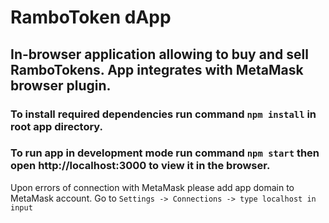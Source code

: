 # RamboToken dApp

## In-browser application allowing to buy and sell RamboTokens. App integrates with MetaMask browser plugin.

### To install required dependencies run command `npm install` in root app directory.
 
### To run app in development mode run command `npm start` then open http://localhost:3000 to view it in the browser.

Upon errors of connection with MetaMask please add app domain to MetaMask account.
Go to `Settings -> Connections -> type localhost in input`
